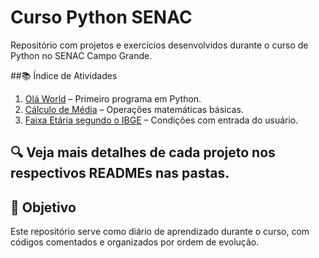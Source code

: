 # Curso Python SENAC

Repositório com projetos e exercícios desenvolvidos durante o curso de Python no SENAC Campo Grande.

 ##📚 Índice de Atividades

1. [Olá World](./ola-world) – Primeiro programa em Python.
2. [Cálculo de Média](./media-nota) – Operações matemáticas básicas.
3. [Faixa Etária segundo o IBGE](./faixa-etaria-IBGE) – Condições com entrada do usuário.
   
🔍 Veja mais detalhes de cada projeto nos respectivos READMEs nas pastas.
---

## 🚀 Objetivo

Este repositório serve como diário de aprendizado durante o curso, com códigos comentados e organizados por ordem de evolução.
